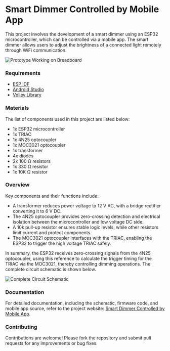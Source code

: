 # Smart Dimmer Controlled by Mobile App

This project involves the development of a smart dimmer using an ESP32 microcontroller, which can be controlled via a mobile app. The smart dimmer allows users to adjust the brightness of a connected light remotely through WiFi communication.

![Prototype Working on Breadboard](http://workabotic.com/public/images/smart-dimmer-controlled-by-mobile-app/complete%20prototype_working_on_the_breadboard.gif?raw=true)

### Requirements
- [ESP IDF](https://docs.espressif.com/projects/esp-idf/en/stable/esp32/get-started/index.html)
- [Android Studio](https://developer.android.com/studio/)
- [Volley Library](https://github.com/google/volley)

### Materials

The list of components used in this project are listed below:

- 1x ESP32 microcontroller
- 1x TRIAC
- 1x 4N25 optocoupler
- 1x MOC3021 optocoupler
- 1x transformer
- 4x diodes
- 2x 100 Ω resistors
- 1x 330 Ω resistor
- 1x 10K Ω resistor

### Overview

Key components and their functions include:

- A transformer reduces power voltage to 12 V AC, with a bridge rectifier converting it to 6 V DC.
- The 4N25 optocoupler provides zero-crossing detection and electrical isolation between the microcontroller and low voltage DC side.
- A 10k pull-up resistor ensures stable logic levels, while other resistors limit current and protect components.
- The MOC3021 optocoupler interfaces with the TRIAC, enabling the ESP32 to trigger the high voltage TRIAC safely.

In summary, the ESP32 receives zero-crossing signals from the 4N25 optocoupler, using this reference to calculate the trigger timing for the TRIAC via the MOC3021, thereby controlling dimming operations. The complete circuit schematic is shown below.

![Complete Circuit Schematic](http://workabotic.com/public/images/smart-dimmer-controlled-by-mobile-app/complete_circuit_schematic.webp)


### Documentation

For detailed documentation, including the schematic, firmware code, and mobile app source, refer to the project website: [Smart Dimmer Controlled by Mobile App](http://workabotic.com/2024/smart-dimmer-controlled-by-mobile-app/).

### Contributing

Contributions are welcome! Please fork the repository and submit pull requests for any improvements or bug fixes.